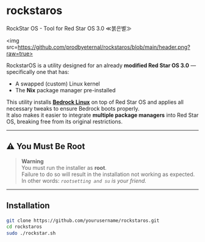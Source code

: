 # rockstaros
RockStar OS - Tool for Red Star OS 3.0 ≪붉은별≫

<img src=https://github.com/prodbyeternal/rockstaros/blob/main/header.png?raw=true></img>

RockstarOS is a utility designed for an already **modified Red Star OS 3.0** — specifically one that has:
- A swapped (custom) Linux kernel
- The **Nix** package manager pre-installed

This utility installs **[Bedrock Linux](https://bedrocklinux.org/)** on top of Red Star OS and applies all necessary tweaks to ensure Bedrock boots properly.  
It also makes it easier to integrate **multiple package managers** into Red Star OS, breaking free from its original restrictions.

---

## ⚠️ You Must Be Root

> **Warning**  
> You must run the installer as **root**.  
> Failure to do so will result in the installation not working as expected.  
> In other words: *`rootsetting and su` is your friend.*

---

## Installation

```bash
git clone https://github.com/yourusername/rockstaros.git
cd rockstaros
sudo ./rockstar.sh

